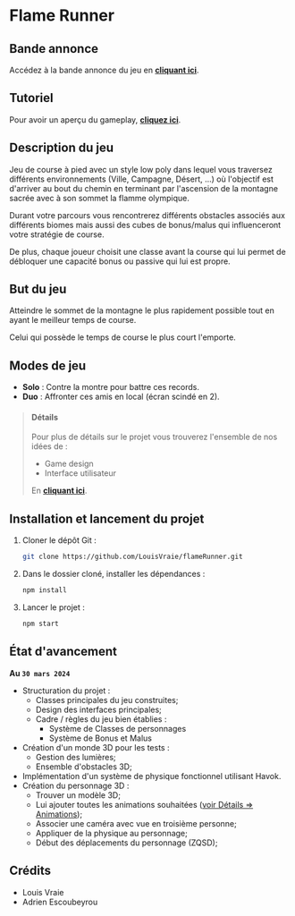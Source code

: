 # Flame Runner

## Bande annonce

Accédez à la bande annonce du jeu en **[cliquant ici](https://youtu.be/3I5FaNAnaLY)**.

## Tutoriel

Pour avoir un aperçu du gameplay, **[cliquez ici](https://youtu.be/uiI-DI9plR0)**.

## Description du jeu

Jeu de course à pied avec un style low poly dans lequel vous traversez différents environnements (Ville, Campagne, Désert, ...) où l'objectif est d'arriver au bout du chemin en terminant par l'ascension de la montagne sacrée avec à son sommet la flamme olympique.

Durant votre parcours vous rencontrerez différents obstacles associés aux différents biomes mais aussi des cubes de bonus/malus qui influenceront votre stratégie de course.

De plus, chaque joueur choisit une classe avant la course qui lui permet de débloquer une capacité bonus ou passive qui lui est propre.

## But du jeu

Atteindre le sommet de la montagne le plus rapidement possible tout en ayant le 
meilleur temps de course.

Celui qui possède le temps de course le plus court l'emporte.

## Modes de jeu

- **Solo** : Contre la montre pour battre ces records.
- **Duo** : Affronter ces amis en local (écran scindé en 2).

> #### Détails 
>Pour plus de détails sur le projet vous trouverez l'ensemble de nos idées de : 
> - Game design 
> - Interface utilisateur
> 
> En **[cliquant ici](https://drive.google.com/drive/folders/1p7vsO7vuWu8rYQDJA0QNg3Xx2BEph3aF?usp=sharing)**.


## Installation et lancement du projet

1. Cloner le dépôt Git : 
    ```bash
    git clone https://github.com/LouisVraie/flameRunner.git
    ```
2. Dans le dossier cloné, installer les dépendances :
    ```bash
    npm install
    ```
3. Lancer le projet :
    ```bash
    npm start
    ```

## État d'avancement

**Au `30 mars 2024`**
- Structuration du projet :
  - Classes principales du jeu construites;
  - Design des interfaces principales;
  - Cadre / règles du jeu bien établies :
    - Système de Classes de personnages
    - Système de Bonus et Malus
- Création d'un monde 3D pour les tests :
  - Gestion des lumières;
  - Ensemble d'obstacles 3D;
- Implémentation d'un système de physique fonctionnel utilisant Havok.
- Création du personnage 3D :
  - Trouver un modèle 3D;
  - Lui ajouter toutes les animations souhaitées ([voir Détails => Animations](#détails));
  - Associer une caméra avec vue en troisième personne;
  - Appliquer de la physique au personnage;
  - Début des déplacements du personnage (ZQSD);

## Crédits

- Louis Vraie
- Adrien Escoubeyrou
